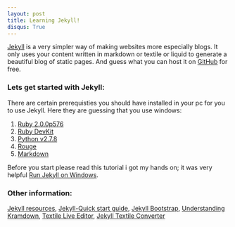 ```yaml
---
layout: post
title: Learning Jekyll!
disqus: True
---
```


[Jekyll](https://jekyllrb.com) is a very simpler way of making websites more especially blogs. It only uses your content written in markdown or textile or liquid to generate a beautiful blog of static pages. And guess what you can host it on [GitHub](https://help.github.com/articles/using-jekyll-with-pages/) for free.

### Lets get started with Jekyll:

There are certain prerequisties you should have installed in your pc for you to use Jekyll. Here they are guessing that you use windows:

1. [Ruby 2.0.0p576](http://rubyinstaller.org/downloads/) 
2. [Ruby DevKit](http://rubyinstaller.org/downloads/)
3. [Python v2.7.8](https://www.python.org/downloads/)
4. [Rouge](https://github.com/jneen/rouge)
5. [Markdown](http://markdownpad.com/)

Before you start please read this tutorial i got my hands on; it was very helpful [Run Jekyll on Windows](http://jekyll-windows.juthilo.com/).

### Other information:

[Jekyll resources](http://jekyllrb.com/docs/resources/),
[Jekyll-Quick start guide](http://jekyllrb.com/docs/quickstart/),
[Jekyll Bootstrap](http://jekyllbootstrap.com/),
[Understanding Kramdown](http://kramdown.gettalong.org/index.html),
[Textile Live Editor](http://borgar.github.io/textile-js/),
[Jekyll Textile Converter](https://github.com/jekyll/jekyll-textile-converter)
